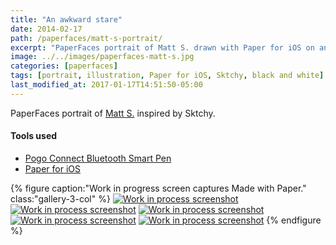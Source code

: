 ```yaml
---
title: "An awkward stare"
date: 2014-02-17
path: /paperfaces/matt-s-portrait/
excerpt: "PaperFaces portrait of Matt S. drawn with Paper for iOS on an iPad."
image: ../../images/paperfaces-matt-s.jpg
categories: [paperfaces]
tags: [portrait, illustration, Paper for iOS, Sktchy, black and white]
last_modified_at: 2017-01-17T14:51:50-05:00
---
```


PaperFaces portrait of [Matt S.](https://sktchy.com/4SI2jH) inspired by Sktchy.

#### Tools used

- [Pogo Connect Bluetooth Smart Pen](https://www.amazon.com/gp/product/B009K448L4/ref=as_li_ss_tl?ie=UTF8&camp=1789&creative=390957&creativeASIN=B009K448L4&linkCode=as2&tag=mademist-20)
- [Paper for iOS](https://paper.bywetransfer.com/)

{% figure caption:"Work in progress screen captures Made with Paper." class:"gallery-3-col" %}
[![Work in process screenshot](../../images/paperfaces-matt-s-process-1-600.jpg)](../../images/paperfaces-matt-s-process-1-lg.jpg)
[![Work in process screenshot](../../images/paperfaces-matt-s-process-2-600.jpg)](../../images/paperfaces-matt-s-process-2-lg.jpg)
[![Work in process screenshot](../../images/paperfaces-matt-s-process-3-600.jpg)](../../images/paperfaces-matt-s-process-3-lg.jpg)
[![Work in process screenshot](../../images/paperfaces-matt-s-process-4-600.jpg)](../../images/paperfaces-matt-s-process-4-lg.jpg)
[![Work in process screenshot](../../images/paperfaces-matt-s-process-5-600.jpg)](../../images/paperfaces-matt-s-process-5-lg.jpg)
{% endfigure %}
